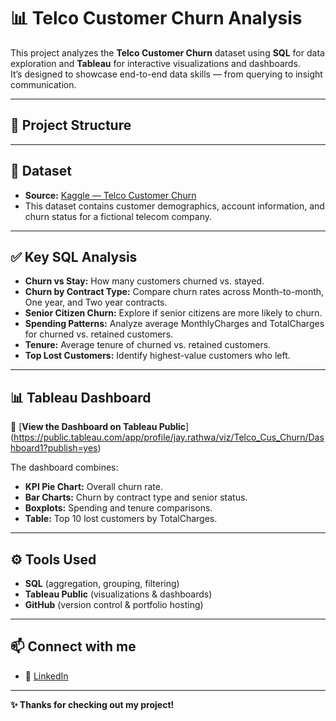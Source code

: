 # 📊 Telco Customer Churn Analysis

This project analyzes the **Telco Customer Churn** dataset using **SQL** for data exploration and **Tableau** for interactive visualizations and dashboards.  
It’s designed to showcase end-to-end data skills — from querying to insight communication.

---

## 📂 Project Structure

---

## 📌 Dataset

- **Source:** [Kaggle — Telco Customer Churn](https://www.kaggle.com/datasets/blastchar/telco-customer-churn)
- This dataset contains customer demographics, account information, and churn status for a fictional telecom company.

---

## ✅ Key SQL Analysis

- **Churn vs Stay:** How many customers churned vs. stayed.
- **Churn by Contract Type:** Compare churn rates across Month-to-month, One year, and Two year contracts.
- **Senior Citizen Churn:** Explore if senior citizens are more likely to churn.
- **Spending Patterns:** Analyze average MonthlyCharges and TotalCharges for churned vs. retained customers.
- **Tenure:** Average tenure of churned vs. retained customers.
- **Top Lost Customers:** Identify highest-value customers who left.

---

## 📊 Tableau Dashboard

🔗 [**View the Dashboard on Tableau Public**] (https://public.tableau.com/app/profile/jay.rathwa/viz/Telco_Cus_Churn/Dashboard1?publish=yes)

The dashboard combines:
- **KPI Pie Chart:** Overall churn rate.
- **Bar Charts:** Churn by contract type and senior status.
- **Boxplots:** Spending and tenure comparisons.
- **Table:** Top 10 lost customers by TotalCharges.

---

## ⚙️ Tools Used

- **SQL** (aggregation, grouping, filtering)
- **Tableau Public** (visualizations & dashboards)
- **GitHub** (version control & portfolio hosting)

---

## 📫 Connect with me

- 💼 [LinkedIn](https://www.linkedin.com/in/rathwaj21)

---

**✨ Thanks for checking out my project!**
